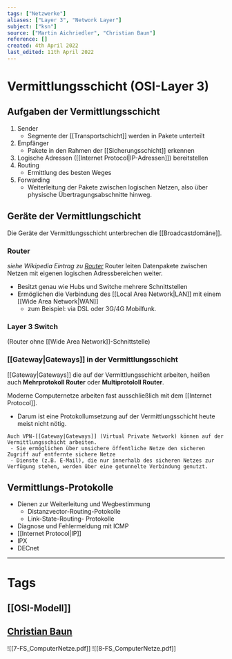 ```yaml
---
tags: ["Netzwerke"]
aliases: ["Layer 3", "Network Layer"]
subject: ["ksn"]
source: ["Martin Aichriedler", "Christian Baun"]
reference: []
created: 4th April 2022
last_edited: 11th April 2022
---
```


# Vermittlungsschicht (OSI-Layer 3)
## Aufgaben der Vermittlungsschicht
1. Sender
	- Segmente der [[Transportschicht]] werden in Pakete unterteilt
2. Empfänger
	- Pakete in den Rahmen der [[Sicherungsschicht]] erkennen      
3. Logische Adressen ([[Internet Protocol|IP-Adressen]]) bereitstellen
4. Routing
	-  Ermittlung des besten Weges
5. Forwarding
	- Weiterleitung der Pakete zwischen logischen Netzen, also über physische Übertragungsabschnitte hinweg.

## Geräte der Vermittlungschicht
Die Geräte der Vermittlungsschicht unterbrechen die [[Broadcastdomäne]].

### Router
*siehe Wikipedia Eintrag zu [Router](https://de.wikipedia.org/wiki/Router)*
Router leiten Datenpakete zwischen Netzen mit eigenen logischen Adressbereichen weiter.
- Besitzt genau wie Hubs und Switche mehrere Schnittstellen
- Ermöglichen die Verbindung des [[Local Area Network|LAN]] mit einem [[Wide Area Network|WAN]]
	- zum Beispiel: via DSL oder 3G/4G Mobilfunk.

### Layer 3 Switch
(Router ohne [[Wide Area Network]]-Schnittstelle)

### [[Gateway|Gateways]] in der Vermittlungsschicht
[[Gateway|Gateways]] die auf der Vermittlungsschicht arbeiten, heißen auch **Mehrprotokoll Router** oder **Multiprotololl Router**.

Moderne Computernetze arbeiten fast ausschließlich mit dem [[Internet Protocol]].
- Darum ist eine Protokollumsetzung auf der Vermittlungsschicht heute meist nicht nötig.

```ad-note
Auch VPN-[[Gateway|Gateways]] (Virtual Private Network) können auf der Vermittlungsschicht arbeiten.
 - Sie ermöglichen über unsichere öffentliche Netze den sicheren Zugriff auf entfernte sichere Netze
 - Dienste (z.B. E-Mail), die nur innerhalb des sicheren Netzes zur Verfügung stehen, werden über eine getunnelte Verbindung genutzt.
```

## Vermittlungs-Protokolle
- Dienen zur Weiterleitung und Wegbestimmung
	- Distanzvector-Routing-Potokolle
	- Link-State-Routing- Protokolle
- Diagnose und Fehlermeldung mit ICMP
- [[Internet Protocol|IP]]
- IPX
- DECnet

---
# Tags
## [[OSI-Modell]]
## [Christian Baun](http://www.christianbaun.de/)
![[7-FS_ComputerNetze.pdf]]
![[8-FS_ComputerNetze.pdf]]